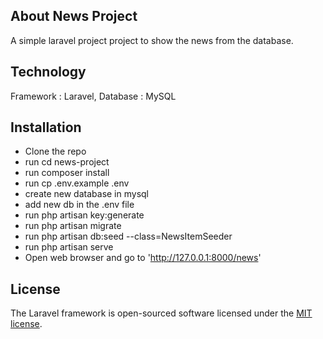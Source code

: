## About News Project

A simple laravel project project to show the news from the database.

## Technology

Framework : Laravel, 
Database : MySQL

## Installation

- Clone the repo
- run cd news-project
- run composer install
- run cp .env.example .env
- create new database in mysql
- add new db in the .env file
- run php artisan key:generate
- run php artisan migrate
- run php artisan db:seed --class=NewsItemSeeder
- run php artisan serve
- Open web browser and go to 'http://127.0.0.1:8000/news' 

## License

The Laravel framework is open-sourced software licensed under the [MIT license](https://opensource.org/licenses/MIT).
